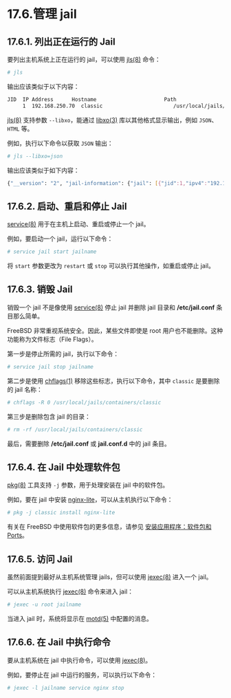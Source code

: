 # 17.6.管理 jail

## 17.6.1. 列出正在运行的 Jail

要列出主机系统上正在运行的 jail，可以使用 [jls(8)](https://man.freebsd.org/cgi/man.cgi?query=jls&sektion=8&format=html) 命令：

```sh
# jls
```

输出应该类似于以下内容：

```sh
JID  IP Address      Hostname                      Path
     1  192.168.250.70  classic                       /usr/local/jails/containers/classic
```

[jls(8)](https://man.freebsd.org/cgi/man.cgi?query=jls&sektion=8&format=html) 支持参数 `--libxo`，能通过 [libxo(3)](https://man.freebsd.org/cgi/man.cgi?query=libxo&sektion=3&format=html) 库以其他格式显示输出，例如 `JSON`、`HTML` 等。

例如，执行以下命令以获取 `JSON` 输出：

```sh
# jls --libxo=json
```

输出应该类似于如下内容：

```sh
{"__version": "2", "jail-information": {"jail": [{"jid":1,"ipv4":"192.168.250.70","hostname":"classic","path":"/usr/local/jails/containers/classic"}]}}
```

## 17.6.2. 启动、重启和停止 Jail

[service(8)](https://man.freebsd.org/cgi/man.cgi?query=service&sektion=8&format=html) 用于在主机上启动、重启或停止一个 jail。

例如，要启动一个 jail，运行以下命令：

```sh
# service jail start jailname
```

将 `start` 参数更改为 `restart` 或 `stop` 可以执行其他操作，如重启或停止 jail。

## 17.6.3. 销毁 Jail

销毁一个 jail 不是像使用 [service(8)](https://man.freebsd.org/cgi/man.cgi?query=service&sektion=8&format=html) 停止 jail 并删除 jail 目录和 **/etc/jail.conf** 条目那么简单。

FreeBSD 非常重视系统安全。因此，某些文件即使是 root 用户也不能删除。这种功能称为文件标志（File Flags）。

第一步是停止所需的 jail，执行以下命令：

```sh
# service jail stop jailname
```

第二步是使用 [chflags(1)](https://man.freebsd.org/cgi/man.cgi?query=chflags&sektion=1&format=html) 移除这些标志，执行以下命令，其中 `classic` 是要删除的 jail 名称：

```sh
# chflags -R 0 /usr/local/jails/containers/classic
```

第三步是删除包含 jail 的目录：

```sh
# rm -rf /usr/local/jails/containers/classic
```

最后，需要删除 **/etc/jail.conf** 或 **jail.conf.d** 中的 jail 条目。

## 17.6.4. 在 Jail 中处理软件包

[pkg(8)](https://man.freebsd.org/cgi/man.cgi?query=pkg&sektion=8&format=html) 工具支持 `-j` 参数，用于处理安装在 jail 中的软件包。

例如，要在 jail 中安装 [nginx-lite](https://cgit.freebsd.org/ports/tree/nginx-lite/)，可以从主机执行以下命令：

```sh
# pkg -j classic install nginx-lite
```

有关在 FreeBSD 中使用软件包的更多信息，请参见 [安装应用程序：软件包和 Ports](https://docs.freebsd.org/en/books/handbook/ports/#ports)。

## 17.6.5. 访问 Jail

虽然前面提到最好从主机系统管理 jails，但可以使用 [jexec(8)](https://man.freebsd.org/cgi/man.cgi?query=jexec&sektion=8&format=html) 进入一个 jail。

可以从主机系统执行 [jexec(8)](https://man.freebsd.org/cgi/man.cgi?query=jexec&sektion=8&format=html) 命令来进入 jail：

```sh
# jexec -u root jailname
```

当进入 jail 时，系统将显示在 [motd(5)](https://man.freebsd.org/cgi/man.cgi?query=motd&sektion=5&format=html) 中配置的消息。

## 17.6.6. 在 Jail 中执行命令

要从主机系统在 jail 中执行命令，可以使用 [jexec(8)](https://man.freebsd.org/cgi/man.cgi?query=jexec&sektion=8&format=html)。

例如，要停止在 jail 中运行的服务，可以执行以下命令：

```sh
# jexec -l jailname service nginx stop
```
